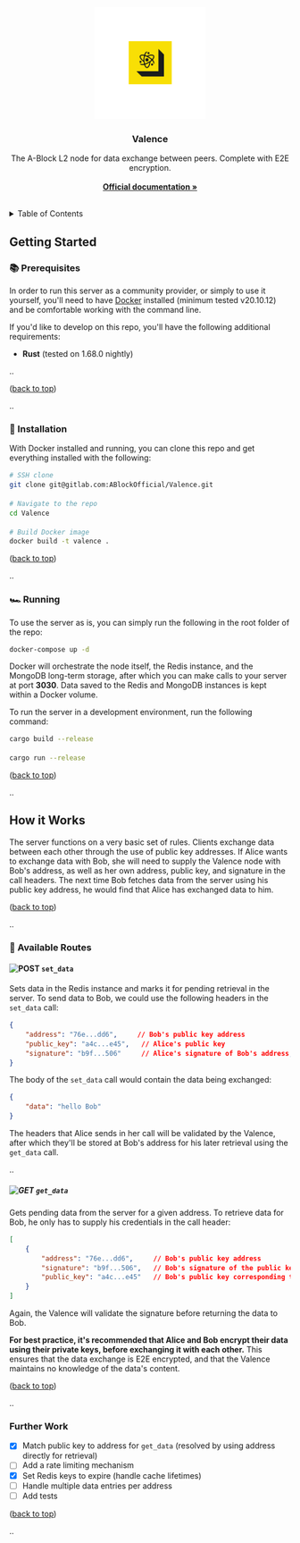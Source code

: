 <div id="top"></div>

<!-- PROJECT LOGO -->
<br />

<div align="center">
  <a>
    <img src="https://github.com/ABlockOfficial/Valence/blob/main/assets/hero.svg" alt="Logo" width="200px">
  </a>

  <h3>Valence</h3>

  <!-- <div>
  <img src="https://img.shields.io/github/actions/workflow/status/Zenotta/Intercom/codeql-analysis.yml?branch=main" alt="Pipeline Status" />
    <img src="https://img.shields.io/github/package-json/v/Zenotta/Intercom" />
  </div> -->

  <p align="center">
    The A-Block L2 node for data exchange between peers. Complete with E2E encryption.
    <br />
    <br />
    <a href="https://a-block.io"><strong>Official documentation »</strong></a>
    <br />
    <br />
  </p>
</div>

<!-- TABLE OF CONTENTS -->
<details>
  <summary>Table of Contents</summary>
  <ol>
    <li>
      <a href="#getting-started">Getting Started</a>
      <ul>
        <li><a href="#prerequisites">Prerequisites</a></li>
        <li><a href="#running-the-server">Running The Server</a></li>
        </ul>
    </li>
    <li>
      <a href="#how-it-works">How it Works</a>
      <ul>
        <li>
            <a href="#available-routes">Available Routes</a>
            <ul>
                <li><a href="#set_data">set_data</a></li>
                <li><a href="#get_data">get_data</a></li>
            </ul>
        </li>
        <li><a href="#further-work">Further Work</a></li>
        </ul>
    </li>
  </ol>
</details>

<!-- GETTING STARTED -->

## Getting Started

### 📚 Prerequisites

In order to run this server as a community provider, or simply to use it yourself, you'll need to have <a href="https://www.docker.com/products/docker-desktop/">Docker</a> installed (minimum tested v20.10.12) and be comfortable working with the command line. 

If you'd like to develop on this repo, you'll have the following additional requirements:

- **Rust** (tested on 1.68.0 nightly)

..

<p align="left">(<a href="#top">back to top</a>)</p>

..

### 🔧 Installation

With Docker installed and running, you can clone this repo and get everything installed with the following:

```sh
# SSH clone
git clone git@gitlab.com:ABlockOfficial/Valence.git

# Navigate to the repo
cd Valence

# Build Docker image
docker build -t valence .
```

<p align="left">(<a href="#top">back to top</a>)</p>

..

### 🏎️ Running

To use the server as is, you can simply run the following in the root folder of the repo:

```sh
docker-compose up -d
```

Docker will orchestrate the node itself, the Redis instance, and the MongoDB long-term storage, after which you can make 
calls to your server at port **3030**. Data saved to the Redis and MongoDB instances is kept within a Docker volume.

To run the server in a development environment, run the following command:

```sh
cargo build --release

cargo run --release
```

<p align="left">(<a href="#top">back to top</a>)</p>

..

## How it Works

The server functions on a very basic set of rules. Clients exchange data between each other through the use of public key addresses. If Alice wants to exchange data with Bob, she will need to supply the Valence node with Bob's address, as well as her own address, public key, and signature in the call headers. The next time Bob fetches data from the server using his public key address, he would find that Alice has exchanged data to him.

<p align="left">(<a href="#top">back to top</a>)</p>

..

### 🔌 Available Routes

#### **<img src="https://img.shields.io/badge/POST-07BEB8" alt="POST"/> `set_data`**
Sets data in the Redis instance and marks it for pending retrieval in the server. To send data to Bob, we could use the following headers in the `set_data` call:

```json
{
    "address": "76e...dd6",     // Bob's public key address
    "public_key": "a4c...e45",   // Alice's public key
    "signature": "b9f...506"     // Alice's signature of Bob's address, using his public key
}
```

The body of the `set_data` call would contain the data being exchanged:

```json
{
    "data": "hello Bob"
}
```

The headers that Alice sends in her call will be validated by the Valence, after which they'll be stored at Bob's address for his later retrieval using the `get_data` call.

..

##### **<img src="https://img.shields.io/badge/GET-2176FF" alt="GET"/> `get_data`**
Gets pending data from the server for a given address. To retrieve data for Bob, he only has to supply his credentials in the call header:

```json
[
    {
        "address": "76e...dd6",     // Bob's public key address
        "signature": "b9f...506",   // Bob's signature of the public key
        "public_key": "a4c...e45"   // Bob's public key corresponding to his address
    }
]
```

Again, the Valence will validate the signature before returning the data to Bob.

**For best practice, it's recommended that Alice and Bob encrypt their data using their private keys, before exchanging it with each other.** This ensures that the data exchange is E2E encrypted, and that the Valence maintains no knowledge of the data's content.

<p align="left">(<a href="#top">back to top</a>)</p>

..

### Further Work

- [x] Match public key to address for `get_data` (resolved by using address directly for retrieval)
- [ ] Add a rate limiting mechanism
- [x] Set Redis keys to expire (handle cache lifetimes)
- [ ] Handle multiple data entries per address
- [ ] Add tests

<p align="left">(<a href="#top">back to top</a>)</p>

..
